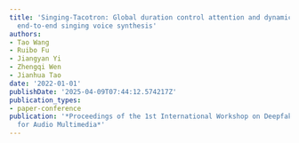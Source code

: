 ```yaml
---
title: 'Singing-Tacotron: Global duration control attention and dynamic filter for
  end-to-end singing voice synthesis'
authors:
- Tao Wang
- Ruibo Fu
- Jiangyan Yi
- Zhengqi Wen
- Jianhua Tao
date: '2022-01-01'
publishDate: '2025-04-09T07:44:12.574217Z'
publication_types:
- paper-conference
publication: '*Proceedings of the 1st International Workshop on Deepfake Detection
  for Audio Multimedia*'
---
```

